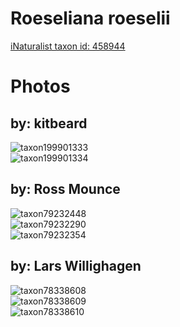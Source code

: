 
Roeseliana roeselii
===================
  
[iNaturalist taxon id: 458944](https://www.inaturalist.org/taxa/458944)
# Photos

## by: kitbeard
  
![taxon199901333](https://inaturalist-open-data.s3.amazonaws.com/photos/214125550/medium.jpeg)  
![taxon199901334](https://inaturalist-open-data.s3.amazonaws.com/photos/214125534/medium.jpeg)
## by: Ross Mounce
  
![taxon79232448](https://inaturalist-open-data.s3.amazonaws.com/photos/85093651/medium.jpg)  
![taxon79232290](https://inaturalist-open-data.s3.amazonaws.com/photos/85093493/medium.jpg)  
![taxon79232354](https://inaturalist-open-data.s3.amazonaws.com/photos/85093577/medium.jpg)
## by: Lars Willighagen
  
![taxon78338608](https://inaturalist-open-data.s3.amazonaws.com/photos/84149262/medium.jpeg)  
![taxon78338609](https://inaturalist-open-data.s3.amazonaws.com/photos/84149272/medium.jpeg)  
![taxon78338610](https://inaturalist-open-data.s3.amazonaws.com/photos/84149294/medium.jpeg)